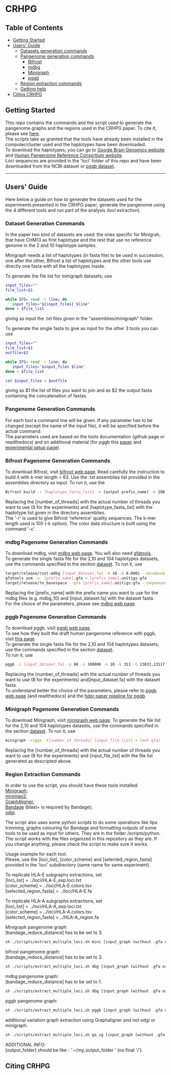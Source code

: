 # CRHPG
## Table of Contents

- [Getting Started](#started)
- [Users' Guide](#uguide)
  - [Datasets generation commands](#dgen)
  - [Pangenome generation commands](#pgen)
    - [Bifrost](#bifrost)
    - [mdbg](#mdbg)
    - [Minigraph](#minigraph)
    - [pggb](#pggb)
  - [Region extraction commands](#rext)
  - [Getting help](#help)
- [Citing CRHPG](#cite)


## <a name="started"></a>Getting Started
This repo contains the commands and the script used to generate the pangenome graphs and the regions used in the CRHPG paper. To cite it, please see [here](#cite).  
The scripts take as granted that the tools have already been installed in the computer/cluster used and the haplotypes have been downloaded.  
To download the haplotypes, you can go to [Google Brain Genomics website][Google Brain Genomics] and [Human Pangenome Reference Consortium website][Human Pangenome Reference Consortium].   
Loci sequences are provided in the 'loci' folder of this repo and have been downloaded from the NCBI dataset or [pggb dataset][pggb_dataset].  

---


## <a name="uguide"></a>Users' Guide

Here below a guide on how to generate the datasets used for the experiments presented in the CRHPG paper, generate the pangenome using the 4 different tools and run part of the analysis (loci extraction).  

### <a name="dgen"></a>Dataset Generation Commands
In the paper two kind of datasets are used: the ones specific for Minigrah, that have CHM13 as first haplotype and the rest that use no reference genome in the 2 and 10 haplotype samples.  

Minigraph needs a list of haplotypes (in fasta file) to be used in succession, one after the other, Bifrost a list of haplotypes and the other tools use directly one fasta with all the haplotypes inside.  

To generate the file list for minigraph datasets, use 

```sh
input_files=""
file_list=$1

while IFS= read -r line; do
   input_files="${input_files} $line"
done < $file_list
```

giving as input the .txt files given in the "assemblies/minigraph" folder.

To generate the single fasta to give as input for the other 3 tools you can use

```sh
input_files=""
file_list=$1
outfile=$2

while IFS= read -r line; do
   input_files="$input_files $line"
done < $file_list

cat $input_files > $outfile
```
giving as $1 the list of files you want to join and as $2 the output fasta containing the concatenation of fastas. 

### <a name="Pgen"></a>Pangenome Generation Commands
For each tool a command line will be given. If any parameter has to be changed (except the name of the input file), it will be specified before the actual command.  
The parameters used are based on the tools documentation (github page or readthedocs) and on additional material (for pggb this [paper][dhpr] and [experimental setup page][hdpr_pggb]).

### <a name="bifrost"></a>Bifrost Pagenome Generation Commands

To download Bifrost, visit [bifrost web page][bifrost]. Read carefully the instruction to build it with k-mer length > 63.
Use the .txt assemblies list provided in the assemblies directory as input.
To run it, use the 

```sh
Bifrost build -r [haplotype_fasta_list] -o [output prefix_name] -k 100 -t [number_of_threads] -v -c
```
Replacing the [number_of_threads] with the actual number of threads you want to use (8 for the experiments) and [haplotype_fasta_list] with the haplotype list given in the directory assemblies.  
The '-r' is used to give Bifrost 'reference' quality sequences. The k-mer length used is 100 (-k option). The color data structure is built using the command '-c'.


### <a name="mdbg"></a>mdbg Pagenome Generation Commands

To download mdbg, visit [mdbg web page][mdbg]. You will also need [gfatools][gfatools].  
To generate the single fasta file for the 2,10 and 104 haplotypes datasets, use the commands specified in the section [dataset](#dgen).
To run it, use 

```sh
target/release/rust-mdbg [input_dataset.fa] -k 10 -d 0.0001 --minabund 1 --reference --prefix [prefix_name]
gfatools asm -u  [prefix_name].gfa > [prefix_name].unitigs.gfa
target/release/to_basespace --gfa [prefix_name].unitigs.gfa --sequences [prefix_name]
```

Replacing the [prefix_name] with the prefix name you want to use for the mdbg files (e.g. mdbg_10) and [input_dataset.fa] with the dataset fasta.   
For the choice of the parameters, please see [mdbg web page][mdbg].

### <a name="pggb"></a>pggb Pagenome Generation Commands

To download pggb, visit [pggb web page][pggb].  
To see how they built the draft human pangenome reference with pggb, visit [this page][hdpr_pggb].  
To generate the single fasta file for the 2,10 and 104 haplotypes datasets, use the commands specified in the section [dataset](#dgen).  
To run it, use 
```sh
pggb -i [input_dataset.fa] -p 98 -s 100000 -n 10 -k 311 -G 13033,13117 -O 0.03 -t [number_of_threads] -T [number_of_threads] -Z -o [output_folder]
```

Replacing the [number_of_threads] with the actual number of threads you want to use (8 for the experiments) and[input_dataset.fa] with the dataset fasta.   
To understand better the choice of the parameters, please refer to [pggb web page][pggb] (and readthedocs) and the [hdpr paper pipeline for pggb][hdpr_pggb].


### <a name="minigraph"></a>Minigraph Pagenome Generation Commands

To download Minigraph, visit [minigraph web page][minigraph]. 
To generate the file list for the 2,10 and 104 haplotypes datasets, use the commands specified in the section [dataset](#dgen).
To run it, use 
```sh
minigraph -cxggs -t[number_of_threads] [input_file_list] > [out.gfa]
```

Replacing the [number_of_threads] with the actual number of threads you want to use (8 for the experiments) and [input_file_list] with the file list generated as descripted above.

### <a name="rext"></a>Region Extraction Commands
In order to use the script, you should have these tools installed:  
[Minigraph][minigraph];  
[minimap2][minimap2];   
[GraphAligner][graphaligner];   
[Bandage][bandage] (blast+ is required by Bandage);  
[odgi][odgi].  

The script also uses some python scripts to do some operations like tips trimming, graphs colouring for Bandage and formatting outputs of some tools to be used as input for others. They are in the folder /scripts/python.  
The script works with the files organized in this repository as they are. If you change anything, please check the script to make sure it works. 

Usage example for each tool.  
Please, use the [loci_list], [color_scheme] and [selected_region_fasta] provided in the 'loci' subdirectory (same name for same experiment).

To replicate HLA-E subgraphs extractions, set   
[loci_list] = ../loci/HLA-E_exp.loci.txt  
[color_scheme] = ../loci/HLA-E.colors.tsv  
[selected_region_fasta] = ../loci/HLA-E.fa  

To replicate HLA-A subgraphs extractions, set    
[loci_list] = ../loci/HLA-A_exp.loci.txt  
[color_scheme] = ../loci/HLA-A.colors.tsv  
[selected_region_fasta] = ../HLA-A_region.fa  


Minigraph pangenome graph:  
[bandage_reduce_distance] has to be set to 3.
```sh
sh ./scripts/extract_multiple_loci.sh mini [input_graph (without .gfa extension)] [loci_list] [threads] [output_folder] [color_scheme] [selected_region_fasta] [bandage_reduce_distance]
```
bifrost pangenome graph:  
[bandage_reduce_distance] has to be set to 3.
```sh
sh ./scripts/extract_multiple_loci.sh dbg [input_graph (without .gfa extension)] [loci_list] [threads] [output_folder] [color_scheme] [selected_region_fasta] [bandage_reduce_distance] bifrost
```

mdbg pangenome graph:  
[bandage_reduce_distance] has to be set to 1.
```sh
sh ./scripts/extract_multiple_loci.sh dbg [input_graph (without .gfa extension)] [loci_list] [threads] [output_folder] [color_scheme] [selected_region_fasta] [bandage_reduce_distance] mdbg
```

pggb pangenome graph:  
```sh
sh ./scripts/extract_multiple_loci.sh pggb [input_graph (without .gfa extension)] [loci_list] [threads] [output_folder] [color_scheme] [selected_region_fasta] [fasta_used_to_generate_the_pangenome] [additional_graph_length_in_bases(-c -L of odgi extract)]

```

additional variation graph extraction using Graphaligner and not odgi or minigraph:
```sh
sh ./scripts/extract_multiple_loci.sh ga_vg [input_graph (without .gfa extension)] [loci_list] [threads] [output_folder] [color_scheme] [selected_region_fasta] [bandage_reduce_distance]
```


ADDITIONAL INFO:  
[output_folder] should be like : ' ~/my_output_folder ' (no final '/').  


## <a name="cite"></a>Citing CRHPG



[Google Brain Genomics]: https://console.cloud.google.com/storage/browser/brain-genomics-public/research/deepconsensus/publication/analysis/genome_assembly
[Human Pangenome Reference Consortium]: https://s3-us-west-2.amazonaws.com/human-pangenomics/index.html?prefix=working/
[minigraph]:https://github.com/lh3/minigraph
[pggb]:https://github.com/pangenome/pggb
[mdbg]:https://github.com/ekimb/rust-mdbg
[bifrost]:https://github.com/pmelsted/bifrost
[hdpr_pggb]:https://github.com/pangenome/HPRCyear1v2genbank
[gfatools]:[https://github.com/lh3/gfatools]
[minimap2]:[https://github.com/lh3/minimap2]
[graphaligner]:[https://github.com/maickrau/GraphAligner]
[odgi]:[https://github.com/pangenome/odgi]
[bandage]:[https://github.com/rrwick/Bandage]

[dhpr]:[https://www.biorxiv.org/content/10.1101/2022.07.09.499321v1]
[pggb_dataset]:[https://github.com/pangenome/pggb/tree/master/data/HLA]